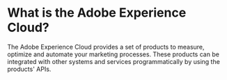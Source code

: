 # What is the Adobe Experience Cloud?

 

The Adobe Experience Cloud provides a set of products to measure, optimize and automate your marketing processes. These products can be integrated with other systems and services programmatically by using the products' APIs.
